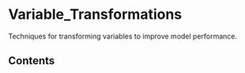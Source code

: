 # Variable_Transformations

Techniques for transforming variables to improve model 
performance.

## Contents
